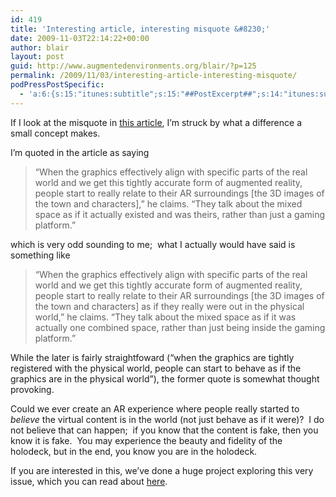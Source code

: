```yaml
---
id: 419
title: 'Interesting article, interesting misquote &#8230;'
date: 2009-11-03T22:14:22+00:00
author: blair
layout: post
guid: http://www.augmentedenvironments.org/blair/?p=125
permalink: /2009/11/03/interesting-article-interesting-misquote/
podPressPostSpecific:
  - 'a:6:{s:15:"itunes:subtitle";s:15:"##PostExcerpt##";s:14:"itunes:summary";s:15:"##PostExcerpt##";s:15:"itunes:keywords";s:17:"##WordPressCats##";s:13:"itunes:author";s:10:"##Global##";s:15:"itunes:explicit";s:7:"Default";s:12:"itunes:block";s:7:"Default";}'
---
```

If I look at the misquote in [this article](http://www.digitaltrends.com/mobile/augmented-reality-state-of-the-art-vr-technology-today/), I&#8217;m struck by what a difference a small concept makes.

<!--more-->I&#8217;m quoted in the article as saying

> “When the graphics effectively align with specific parts of the real world and we get this tightly accurate form of augmented reality, people start to really relate to their AR surroundings [the 3D images of the town and characters],” he claims. “They talk about the mixed space as if it actually existed and was theirs, rather than just a gaming platform.”

which is very odd sounding to me;  what I actually would have said is something like

> “When the graphics effectively align with specific parts of the real world and we get this tightly accurate form of augmented reality, people start to really relate to their AR surroundings [the 3D images of the town and characters] as if they really were out in the physical world,” he claims. “They talk about the mixed space as if it was actually one combined space, rather than just being inside the gaming platform.”

While the later is fairly straightfoward (&#8220;when the graphics are tightly registered with the physical world, people can start to behave as if the graphics are in the physical world&#8221;), the former quote is somewhat thought provoking.

Could we ever create an AR experience where people really started to _believe_ the virtual content is in the world (not just behave as if it were)?  I do not believe that can happen;  if you know that the content is fake, then you know it is fake.  You may experience the beauty and fidelity of the holodeck, but in the end, you know you are in the holodeck.

If you are interested in this, we&#8217;ve done a huge project exploring this very issue, which you can read about [here](http://www.cc.gatech.edu/arfacade/).